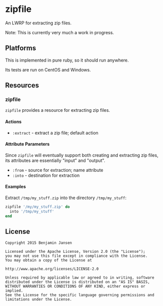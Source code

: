 # zipfile

An LWRP for extracting zip files.

Note: This is currently very much a work in progress.

## Platforms

This is implemented in pure ruby, so it should run anywhere.

Its tests are run on CentOS and Windows.

## Resources

### zipfile

`zipfile` provides a resource for extracting zip files.

#### Actions

  * `:extract` - extract a zip file; default action

#### Attribute Parameters

Since `zipfile` will eventually support both creating and extracting zip files, its attributes are
essentially "input" and "output".

  * `:from` - source for extraction; name attribute
  * `:into` - destination for extraction

#### Examples

Extract `/tmp/my_stuff.zip` into the directory `/tmp/my_stuff`:

```ruby
zipfile '/my/my_stuff.zip' do
  into '/tmp/my_stuff'
end
```

## License

```
Copyright 2015 Benjamin Jansen

Licensed under the Apache License, Version 2.0 (the "License");
you may not use this file except in compliance with the License.
You may obtain a copy of the License at

http://www.apache.org/licenses/LICENSE-2.0

Unless required by applicable law or agreed to in writing, software
distributed under the License is distributed on an "AS IS" BASIS,
WITHOUT WARRANTIES OR CONDITIONS OF ANY KIND, either express or implied.
See the License for the specific language governing permissions and
limitations under the License.
```

